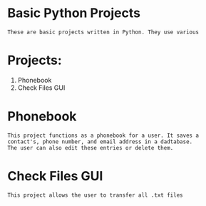  #  Basic Python Projects
    These are basic projects written in Python. They use various 


  # Projects:
   1. Phonebook
   2. Check Files GUI

  # Phonebook 
    This project functions as a phonebook for a user. It saves a contact's, phone number, and email address in a dadtabase. 
    The user can also edit these entries or delete them.


  # Check Files GUI
    This project allows the user to transfer all .txt files 
